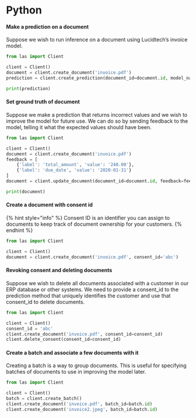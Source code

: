 # Python

#### Make a prediction on a document

Suppose we wish to run inference on a document using Lucidtech’s invoice model.

```python
from las import Client

client = Client()
document = client.create_document('invoice.pdf')
prediction = client.create_prediction(document_id=document.id, model_name='invoice')

print(prediction)
```

#### Set ground truth of document

Suppose we make a prediction that returns incorrect values and we wish to improve the model for future use. We can 
do so by sending feedback to the model, telling it what the expected values should have been.

```python
from las import Client

client = Client()
document = client.create_document('invoice.pdf')
feedback = [
    {'label': 'total_amount', 'value': '240.00'},
    {'label': 'due_date', 'value': '2020-01-31'}
]
document = client.update_document(document_id=document.id, feedback=feedback)

print(document)
```

#### Create a document with consent id

{% hint style="info" %}
Consent ID is an identifier you can assign to documents to keep track of document ownership for your customers.
{% endhint %}

```python
from las import Client

client = Client()
document = client.create_document('invoice.pdf', consent_id='abc')
```

#### Revoking consent and deleting documents

Suppose we wish to delete all documents associated with a customer in our ERP database or other systems. We need 
to provide a consent_id to the prediction method that uniquely identifies the customer and use that consent_id to 
delete documents.

```python
from las import Client

client = Client()
consent_id = 'abc'
client.create_document('invoice.pdf', consent_id=consent_id)
client.delete_consent(consent_id=consent_id)
```

#### Create a batch and associate a few documents with it

Creating a batch is a way to group documents. This is useful for specifying batches of documents to use in improving 
the model later.

```python
from las import Client

client = Client()
batch = client.create_batch()
client.create_document('invoice.pdf', batch_id=batch.id)
client.create_document('invoice2.jpeg', batch_id=batch.id)
```

